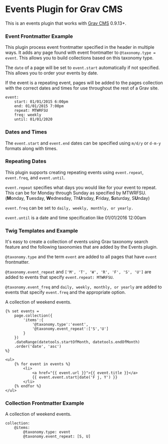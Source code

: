 # Events Plugin for Grav CMS

This is an events plugin that works with [Grav CMS](http://getgrav.org)  0.9.13+.

### Event Frontmatter Example

This plugin process event frontmatter specified in the header in multiple ways. It adds any page found with event frontmatter to `@taxonomy.type = event`. This allows you to build collections based on this taxonomy type.

The `date` of a page will be set to `event.start` automatically if not specified. This allows you to order your events by date.

If the event is a repeating event, pages will be added to the pages collection with the correct dates and times for use throughout the rest of a Grav site. 

```
event:
    start: 01/01/2015 6:00pm
    end: 01/01/2015 7:00pm
    repeat: MTWRFSU
    freq: weekly
    until: 01/01/2020
```

### Dates and Times

The `event.start` and `event.end` dates can be specified using `m/d/y` or `d-m-y` formats along with times.

### Repeating Dates

This plugin supports creating repeating events using `event.repeat`, `event.freq`, and `event.until`. 

`event.repeat` specifies what days you would like for your event to repeat. This can be for Monday through Sunday as specified by MTWRFSU. (**M**onday, **T**uesday, **W**ednesday, Th**U**rsday, **F**riday, **S**aturday, S**U**nday)

`event.freq` can be set to `daily, weekly, monthly, or yearly.`

`event.until` is a date and time specification like 01/01/2016 12:00am

### Twig Templates and Example

It's easy to create a collection of events using Grav taxonomy search feature and the following taxonomies that are added by the Events plugin.

`@taxonomy.type` and the term `event` are added to all pages that have `event` frontmatter.

`@taxonomy.event_repeat` and `['M', 'T', 'W', 'R', 'F', 'S', 'U']` are added to events that specify `event.repeat: MTWRFSU`.

`@taxonomy.event_freq` and `daily, weekly, monthly, or yearly` are added to events that specify `event.freq` and the appropriate option.

A collection of weekend events.

```
{% set events = 
    page.collection({
        'items':{
            '@taxonomy.type':'event',
            '@taxonomy.event_repeat':['S','U']
        }
    })
    .dateRange(datetools.startOfMonth, datetools.endOfMonth)
    .order('date', 'asc')
%}

<ul>
    {% for event in events %}
        <li>
            <a href="{{ event.url }}">{{ event.title }}</a> 
            {{ event.event.start|date('F j, Y') }}
        </li>
    {% endfor %}
</ul>
``` 

### Collection Frontmatter Example

A collection of weekend events.

```
collection:
    @items:
        @taxonomy.type: event
        @taxonomy.event_repeat: [S, U]
```
